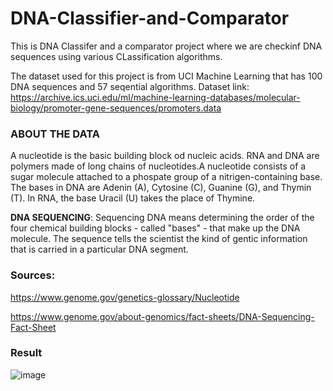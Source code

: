 # DNA-Classifier-and-Comparator

This is DNA Classifer and a comparator project where we are checkinf DNA sequences using various CLassification algorithms.

The dataset used for this project is from UCI Machine Learning that has 100 DNA sequences and 57 seqential algorithms.
Dataset link: https://archive.ics.uci.edu/ml/machine-learning-databases/molecular-biology/promoter-gene-sequences/promoters.data


### **ABOUT THE DATA**

A nucleotide is the basic building block od nucleic acids. RNA and DNA are polymers made of long chains of nucleotides.A nucleotide consists of a sugar molecule attached to a phospate group of a nitrigen-containing base.
The bases in DNA are Adenin (A), Cytosine (C), Guanine (G), and Thymin (T). 
In RNA, the base Uracil (U) takes the place of Thymine.
  
**DNA SEQUENCING**: Sequencing DNA means determining the order of the four chemical building blocks - called "bases" - that make up the DNA molecule.
The sequence tells the scientist the kind of gentic information that is carried in a particular DNA segment.

### **Sources**: 

https://www.genome.gov/genetics-glossary/Nucleotide

https://www.genome.gov/about-genomics/fact-sheets/DNA-Sequencing-Fact-Sheet

### **Result**

![image](https://user-images.githubusercontent.com/74897823/170434927-b6a16a53-464e-4473-b433-2f112740f8aa.png)
